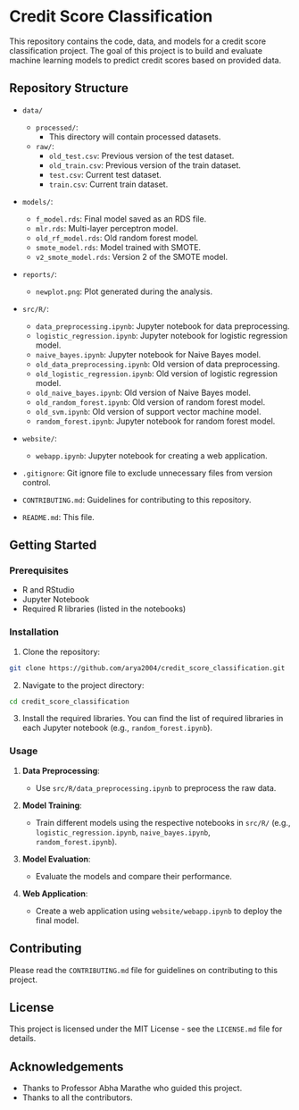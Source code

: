# Credit Score Classification

This repository contains the code, data, and models for a credit score classification project. The goal of this project is to build and evaluate machine learning models to predict credit scores based on provided data.

## Repository Structure

- `data/`
  - `processed/`:
    - This directory will contain processed datasets.
  - `raw/`:
    - `old_test.csv`: Previous version of the test dataset.
    - `old_train.csv`: Previous version of the train dataset.
    - `test.csv`: Current test dataset.
    - `train.csv`: Current train dataset.

- `models/`:
  - `f_model.rds`: Final model saved as an RDS file.
  - `mlr.rds`: Multi-layer perceptron model.
  - `old_rf_model.rds`: Old random forest model.
  - `smote_model.rds`: Model trained with SMOTE.
  - `v2_smote_model.rds`: Version 2 of the SMOTE model.

- `reports/`:
  - `newplot.png`: Plot generated during the analysis.



- `src/R/`:
  - `data_preprocessing.ipynb`: Jupyter notebook for data preprocessing.
  - `logistic_regression.ipynb`: Jupyter notebook for logistic regression model.
  - `naive_bayes.ipynb`: Jupyter notebook for Naive Bayes model.
  - `old_data_preprocessing.ipynb`: Old version of data preprocessing.
  - `old_logistic_regression.ipynb`: Old version of logistic regression model.
  - `old_naive_bayes.ipynb`: Old version of Naive Bayes model.
  - `old_random_forest.ipynb`: Old version of random forest model.
  - `old_svm.ipynb`: Old version of support vector machine model.
  - `random_forest.ipynb`: Jupyter notebook for random forest model.

- `website/`:
  - `webapp.ipynb`: Jupyter notebook for creating a web application.

- `.gitignore`: Git ignore file to exclude unnecessary files from version control.
- `CONTRIBUTING.md`: Guidelines for contributing to this repository.
- `README.md`: This file.

## Getting Started

### Prerequisites

- R and RStudio
- Jupyter Notebook
- Required R libraries (listed in the notebooks)

### Installation

1. Clone the repository:

```bash
git clone https://github.com/arya2004/credit_score_classification.git
```

2. Navigate to the project directory:

```bash
cd credit_score_classification
```

3. Install the required libraries. You can find the list of required libraries in each Jupyter notebook (e.g., `random_forest.ipynb`).

### Usage

1. **Data Preprocessing**:
   - Use `src/R/data_preprocessing.ipynb` to preprocess the raw data.

2. **Model Training**:
   - Train different models using the respective notebooks in `src/R/` (e.g., `logistic_regression.ipynb`, `naive_bayes.ipynb`, `random_forest.ipynb`).

3. **Model Evaluation**:
   - Evaluate the models and compare their performance.

4. **Web Application**:
   - Create a web application using `website/webapp.ipynb` to deploy the final model.

## Contributing

Please read the `CONTRIBUTING.md` file for guidelines on contributing to this project.

## License

This project is licensed under the MIT License - see the `LICENSE.md` file for details.

## Acknowledgements

- Thanks to Professor Abha Marathe who guided this project.
- Thanks to all the contributors.

